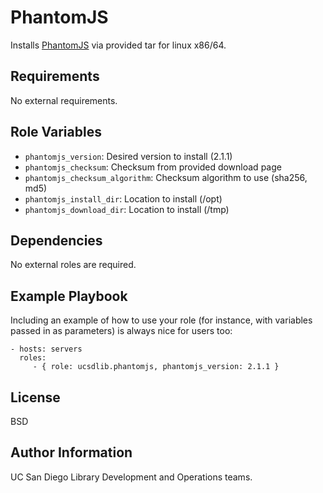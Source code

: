 PhantomJS
=========

Installs [PhantomJS](http://phantomjs.org/) via provided tar for linux x86/64.

Requirements
------------

No external requirements.

Role Variables
--------------

* `phantomjs_version`: Desired version to install (2.1.1)
* `phantomjs_checksum`: Checksum from provided download page 
* `phantomjs_checksum_algorithm`: Checksum algorithm to use (sha256, md5)
* `phantomjs_install_dir`: Location to install (/opt)
* `phantomjs_download_dir`: Location to install (/tmp)

Dependencies
------------

No external roles are required.

Example Playbook
----------------

Including an example of how to use your role (for instance, with variables passed in as parameters) is always nice for users too:

    - hosts: servers
      roles:
         - { role: ucsdlib.phantomjs, phantomjs_version: 2.1.1 }

License
-------

BSD

Author Information
------------------

UC San Diego Library Development and Operations teams.
